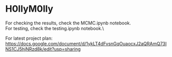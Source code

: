 # H0llyM0lly


For checking the results, check the MCMC.ipynb notebook.\
For testing, check the testing.ipynb notebook.\

For latest project plan: https://docs.google.com/document/d/1ykLT4dFvsnGqOuaocxJ2aQRAmQ73INS1CJ5hjNRzd8k/edit?usp=sharing
